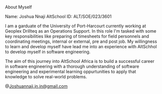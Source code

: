 About Myself

Name: Joshua Nnaji
AltSchool ID: ALT/SOE/023/3601

I am a garduate of the University of Port-Harcourt currently working at Geoplex Drillteq as an Operations Support. In this role I'm tasked with some key responsibilities like preparing of timesheets for field personnels and coordinating meetings, internal or external, pre and post job. My willingness to learn and develop myself have lead me into an experience with AltSchhol to develop myself in software engineering.

The aim of this journey into AltSchool Africa is to build a successful career in software engineering with a thorough understanding of software engineering and experimental learning oppurtunities to apply that knowledge to solve real-world problems.</p>
        
@Joshuannaji.jn.jn@gmail.com